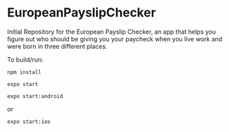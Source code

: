 # EuropeanPayslipChecker

Initial Repository for the European Payslip Checker, an app that helps you figure out who should be giving you your paycheck when you live work and were born in three different places. 

To build/run: 

`npm install`

`expo start`

`expo start:android`

or 

`expo start:ios`

